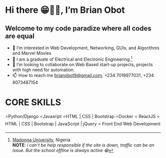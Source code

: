 # Hi there 😁👋🏾, I’m **Brian Obot**<!--(https://www.brianobot.online)-->

## Welcome to my code paradize where all codes are equal 

- 👀 I’m interested in Web Development, Networking, GUIs, and Algorithms and Marvel Movies
- 🌱 I am a graduate of Electrical and Electronic Engineering.[^1]
- 💞️ I’m looking to collaborate on Web Based start-up projects, projects with high need for automation.
- 📫 How to reach me brianobot9@gmail.com, +234 7018977031, +234 8073487154

# CORE SKILLS
⭐Python/Django
⭐Javasript
⭐HTML | CSS | Bootstrap
⭐Docker
⭐ ReactJS 
⭐ HTML | CSS | Bootstrap | JavaScript | jQuery
⭐ Front End Web Development



[^1]: [Madonna University](https://www.madonnauniversity.edu.ng/), Nigeria <br>
**NOTE**: *i can't be help responsible if the site is down, traffic can be an issue. But the school offline is always active 😁*

<!---
brianobot/brianobot is a ✨ special ✨ repository because its `README.md` (this file) appears on your GitHub profile.
You can click the Preview link to take a look at your changes.
--->
